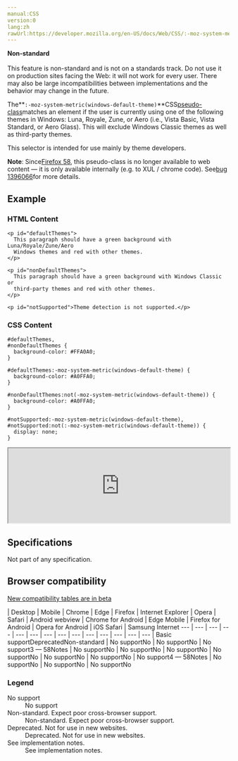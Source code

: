 ```yaml
---
manual:CSS
version:0
lang:zh
rawUrl:https://developer.mozilla.org/en-US/docs/Web/CSS/:-moz-system-metric(windows-default-theme)
---
```






**Non-standard**<br></br>This feature is non-standard and is not on a standards track. Do not use it on production sites facing the Web: it will not work for every user. There may also be large incompatibilities between implementations and the behavior may change in the future.





The**`:-moz-system-metric(windows-default-theme)`**CSS[pseudo-class](%29702 "")matches an element if the user is currently using one of the following themes in Windows: Luna, Royale, Zune, or Aero (i.e., Vista Basic, Vista Standard, or Aero Glass). This will exclude Windows Classic themes as well as third-party themes.



This selector is intended for use mainly by theme developers.



**Note**: Since[Firefox 58](%36457 ""), this pseudo-class is no longer available to web content — it is only available internally (e.g. to XUL / chrome code). See[bug 1396066](%36458 "FIXED: Avoid exposing :-moz-system-metric stuff in content pages.")for more details.



## Example<a name="Example"></a>

### HTML Content<a name="HTML_Content"></a>

```
<p id="defaultThemes">
  This paragraph should have a green background with Luna/Royale/Zune/Aero
  Windows themes and red with other themes.
</p>

<p id="nonDefaultThemes">
  This paragraph should have a green background with Windows Classic or
  third-party themes and red with other themes.
</p>

<p id="notSupported">Theme detection is not supported.</p>
```

### CSS Content<a name="CSS_Content"></a>

```
#defaultThemes,
#nonDefaultThemes {
  background-color: #FFA0A0;
}

#defaultThemes:-moz-system-metric(windows-default-theme) {
  background-color: #A0FFA0;
}

#nonDefaultThemes:not(-moz-system-metric(windows-default-theme)) {
  background-color: #A0FFA0;
}

#notSupported:-moz-system-metric(windows-default-theme),
#notSupported:not(:-moz-system-metric(windows-default-theme)) {
  display: none;
}
```


<iframe src='https://mdn.mozillademos.org/en-US/docs/Web/CSS/:-moz-system-metric(windows-default-theme)$samples/Example?revision=1375428' width='100%' height='170'></iframe>



## Specifications<a name="Specifications"></a>


Not part of any specification.


## Browser compatibility<a name="Browser_compatibility"></a>
[New compatibility tables are in beta<i></i>](%3360 "")

 | <abbr>Desktop<i></i></abbr> | <abbr>Mobile<i></i></abbr> 
 | <abbr>Chrome<i></i></abbr> | <abbr>Edge<i></i></abbr> | <abbr>Firefox<i></i></abbr> | <abbr>Internet Explorer<i></i></abbr> | <abbr>Opera<i></i></abbr> | <abbr>Safari<i></i></abbr> | <abbr>Android webview<i></i></abbr> | <abbr>Chrome for Android<i></i></abbr> | <abbr>Edge Mobile<i></i></abbr> | <abbr>Firefox for Android<i></i></abbr> | <abbr>Opera for Android<i></i></abbr> | <abbr>iOS Safari<i></i></abbr> | <abbr>Samsung Internet<i></i></abbr> 
 ---  |  ---  |  ---  |  ---  |  ---  |  ---  |  ---  |  ---  |  ---  |  ---  |  ---  |  ---  |  ---  |  ---  | 
Basic support<abbr>Deprecated<i></i></abbr><abbr>Non-standard<i></i></abbr> | <abbr>No support</abbr>No | <abbr>No support</abbr>No | <abbr>No support</abbr>3 — 58<abbr>Notes<i></i></abbr> | <abbr>No support</abbr>No | <abbr>No support</abbr>No | <abbr>No support</abbr>No | <abbr>No support</abbr>No | <abbr>No support</abbr>No | <abbr>No support</abbr>No | <abbr>No support</abbr>4 — 58<abbr>Notes<i></i></abbr> | <abbr>No support</abbr>No | <abbr>No support</abbr>No | <abbr>No support</abbr>No 


### Legend<a name="Legend"></a>
<dl><dt id=''><abbr>No support</abbr></dt><dd>No support</dd><dt id=''><abbr>Non-standard. Expect poor cross-browser support.<i></i></abbr></dt><dd>Non-standard. Expect poor cross-browser support.</dd><dt id=''><abbr>Deprecated. Not for use in new websites.<i></i></abbr></dt><dd>Deprecated. Not for use in new websites.</dd><dt id=''><abbr>See implementation notes.<i></i></abbr></dt><dd>See implementation notes.</dd></dl>



